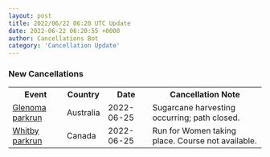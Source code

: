 ```yaml
---
layout: post
title: 2022/06/22 06:20 UTC Update
date: 2022-06-22 06:20:55 +0000
author: Cancellations Bot
category: 'Cancellation Update'
---
```


<h3>New Cancellations</h3>
<div class='hscrollable'>
<table style='width: 100%'>
    <tr>
        <th>Event</th>
        <th>Country</th>
        <th>Date</th>
        <th>Cancellation Note</th>
    </tr>
    <tr>
        <td><a href="https://www.parkrun.com.au/glenoma">Glenoma parkrun</a></td>
        <td>Australia</td>
        <td>2022-06-25</td>
        <td>Sugarcane harvesting occurring; path closed.</td>
    </tr>
    <tr>
        <td><a href="https://www.parkrun.ca/whitby">Whitby parkrun</a></td>
        <td>Canada</td>
        <td>2022-06-25</td>
        <td>Run for Women taking place. Course not available.</td>
    </tr>
</table>
</div>
